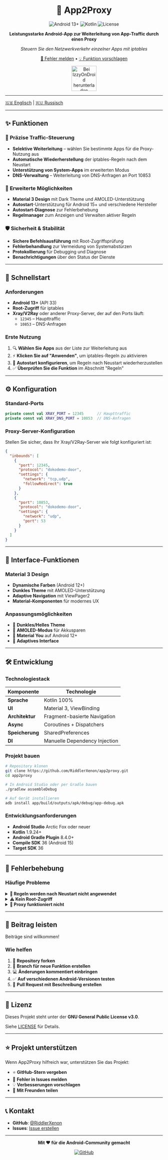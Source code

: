 
<div align="center">

# 🚀 App2Proxy

<img src="https://img.shields.io/badge/Android-13%2B-green?logo=android&logoColor=white" alt="Android 13+">
<img src="https://img.shields.io/badge/Kotlin-100%25-purple?logo=kotlin&logoColor=white" alt="Kotlin">
<img src="https://img.shields.io/badge/License-GPL%20v3-blue?logo=gnu&logoColor=white" alt="License">

**Leistungsstarke Android-App zur Weiterleitung von App-Traffic durch einen Proxy**

*Steuern Sie den Netzwerkverkehr einzelner Apps mit iptables*

[🐛 Fehler melden](https://github.com/RiddlerXenon/app2proxy/issues) • [💡 Funktion vorschlagen](https://github.com/RiddlerXenon/app2proxy/issues)

<a href="https://apt.izzysoft.de/fdroid/index/apk/dev.rx.app2proxy">
    <img src="https://gitlab.com/IzzyOnDroid/repo/-/raw/master/assets/IzzyOnDroid.png" alt="Bei IzzyOnDroid herunterladen" height="80">
</a>
</div>

---

[🇬🇧 Englisch](README.md) | [🇷🇺 Russisch](README_ru.md)

---

## ✨ Funktionen

### 🎯 **Präzise Traffic-Steuerung**
- **Selektive Weiterleitung** – wählen Sie bestimmte Apps für die Proxy-Nutzung aus
- **Automatische Wiederherstellung** der iptables-Regeln nach dem Neustart
- **Unterstützung von System-Apps** im erweiterten Modus
- **DNS-Verwaltung** – Weiterleitung von DNS-Anfragen an Port 10853

### 🔧 **Erweiterte Möglichkeiten**
- **Material 3 Design** mit Dark Theme und AMOLED-Unterstützung
- **Autostart**-Unterstützung für Android 15+ und verschiedene Hersteller
- **Autostart-Diagnose** zur Fehlerbehebung
- **Regelmanager** zum Anzeigen und Verwalten aktiver Regeln

### 🛡️ **Sicherheit & Stabilität**
- **Sichere Befehlsausführung** mit Root-Zugriffsprüfung
- **Fehlerbehandlung** zur Vermeidung von Systemabstürzen
- **Protokollierung** für Debugging und Diagnose
- **Benachrichtigungen** über den Status der Dienste

---

## 🚀 Schnellstart

### Anforderungen
- **Android 13+** (API 33)
- **Root-Zugriff** für iptables
- **Xray/V2Ray** oder anderer Proxy-Server, der auf den Ports läuft:
  - `12345` – Haupttraffic
  - `10853` – DNS-Anfragen

### Erste Nutzung

1. 🔍 **Wählen Sie Apps** aus der Liste zur Weiterleitung aus
2. ⚡ **Klicken Sie auf "Anwenden"**, um iptables-Regeln zu aktivieren
3. 🔄 **Autostart konfigurieren**, um Regeln nach Neustart wiederherzustellen
4. ✅ **Überprüfen Sie die Funktion** im Abschnitt "Regeln"

---

## ⚙️ Konfiguration

### Standard-Ports

```kotlin
private const val XRAY_PORT = 12345      // Haupttraffic
private const val XRAY_DNS_PORT = 10853  // DNS-Anfragen
```

### Proxy-Server-Konfiguration

Stellen Sie sicher, dass Ihr Xray/V2Ray-Server wie folgt konfiguriert ist:

```json
{
  "inbounds": [
    {
      "port": 12345,
      "protocol": "dokodemo-door",
      "settings": {
        "network": "tcp,udp",
        "followRedirect": true
      }
    },
    {
      "port": 10853,
      "protocol": "dokodemo-door",
      "settings": {
        "network": "udp",
        "port": 53
      }
    }
  ]
}
```

---

## 🎨 Interface-Funktionen

### Material 3 Design
- **Dynamische Farben** (Android 12+)
- **Dunkles Theme** mit AMOLED-Unterstützung
- **Adaptive Navigation** mit ViewPager2
- **Material-Komponenten** für modernes UX

### Anpassungsmöglichkeiten
- 🌙 **Dunkles/Helles Theme**
- 🖤 **AMOLED-Modus** für Akkusparen
- 🎨 **Material You** auf Android 12+
- 📱 **Adaptives Interface**

---

## 🛠️ Entwicklung

### Technologiestack

| Komponente      | Technologie         |
|-----------------|--------------------|
| **Sprache**     | Kotlin 100%        |
| **UI**          | Material 3, ViewBinding |
| **Architektur** | Fragment-basierte Navigation |
| **Async**       | Coroutines + Dispatchers |
| **Speicherung** | SharedPreferences  |
| **DI**          | Manuelle Dependency Injection |

### Projekt bauen

```bash
# Repository klonen
git clone https://github.com/RiddlerXenon/app2proxy.git
cd app2proxy

# In Android Studio oder per Gradle bauen
./gradlew assembleDebug

# Auf Gerät installieren
adb install app/build/outputs/apk/debug/app-debug.apk
```

### Entwicklungsanforderungen

- **Android Studio** Arctic Fox oder neuer
- **Kotlin** 1.9.24+
- **Android Gradle Plugin** 8.4.0+
- **Compile SDK** 36 (Android 15)
- **Target SDK** 36

---

## 🐛 Fehlerbehebung

### Häufige Probleme

<details>
<summary><strong>🚫 Regeln werden nach Neustart nicht angewendet</strong></summary>

**Lösung:**
1. Überprüfen Sie Autostart-Berechtigungen in den Systemeinstellungen
2. Stellen Sie sicher, dass die App nicht akkuoptimiert wird
3. Aktivieren Sie die Diagnose in den App-Einstellungen
4. Für Android 15+ nutzen Sie die manuelle Wiederherstellung in den Einstellungen

</details>

<details>
<summary><strong>⚠️ Kein Root-Zugriff</strong></summary>

**Lösung:**
1. Stellen Sie sicher, dass das Gerät Root-Rechte hat
2. Installieren Sie die neueste Version von Magisk oder SuperSU
3. Gewähren Sie der App Superuser-Rechte
4. Prüfen Sie den Befehl `su` im Terminal

</details>

<details>
<summary><strong>🔄 Proxy funktioniert nicht</strong></summary>

**Lösung:**
1. Prüfen Sie, ob der Proxy-Server auf den Ports 12345 und 10853 läuft
2. Überprüfen Sie die Konfiguration von Xray/V2Ray
3. Prüfen Sie die App-Logs auf iptables-Fehler
4. Nutzen Sie `iptables -t nat -L` zum Prüfen der Regeln

</details>

---

## 🤝 Beitrag leisten

Beiträge sind willkommen!

### Wie helfen

1. 🍴 **Repository forken**
2. 🌟 **Branch für neue Funktion erstellen**
3. 💻 **Änderungen kommentiert einbringen**
4. ✅ **Auf verschiedenen Android-Versionen testen**
5. 📝 **Pull Request mit Beschreibung erstellen**

---

## 📄 Lizenz

Dieses Projekt steht unter der **GNU General Public License v3.0**.

Siehe [LICENSE](LICENSE) für Details.

---

## ⭐ Projekt unterstützen

Wenn App2Proxy hilfreich war, unterstützen Sie das Projekt:

- ⭐ **GitHub-Stern vergeben**
- 🐛 **Fehler in Issues melden**
- 💡 **Verbesserungen vorschlagen**
- 🔄 **Mit Freunden teilen**

---

## 📞 Kontakt

- **GitHub**: [@RiddlerXenon](https://github.com/RiddlerXenon)
- **Issues**: [Issue erstellen](https://github.com/RiddlerXenon/app2proxy/issues)

---

<div align="center">

**Mit ❤️ für die Android-Community gemacht**

[![GitHub](https://img.shields.io/badge/GitHub-RiddlerXenon-black?logo=github)](https://github.com/RiddlerXenon)

</div>
